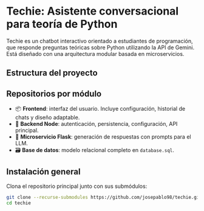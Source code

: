 # Techie: Asistente conversacional para teoría de Python

Techie es un chatbot interactivo orientado a estudiantes de programación, que responde preguntas teóricas sobre Python utilizando la API de Gemini. Está diseñado con una arquitectura modular basada en microservicios.

## Estructura del proyecto


## Repositorios por módulo

- 📦 **Frontend**: interfaz del usuario. Incluye configuración, historial de chats y diseño adaptable.
- 🔧 **Backend Node**: autenticación, persistencia, configuración, API principal.
- 🧠 **Microservicio Flask**: generación de respuestas con prompts para el LLM.
- 🗃️ **Base de datos**: modelo relacional completo en `database.sql`.

## Instalación general

Clona el repositorio principal junto con sus submódulos:

```bash
git clone --recurse-submodules https://github.com/josepablo98/techie.git
cd techie